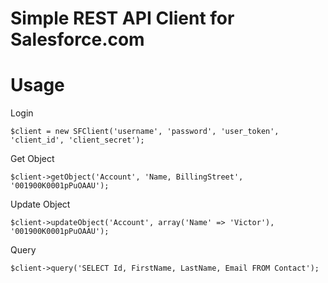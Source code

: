Simple REST API Client for Salesforce.com
=========================================

Usage
=====

Login


```
$client = new SFClient('username', 'password', 'user_token', 'client_id', 'client_secret');

```

Get Object

```
$client->getObject('Account', 'Name, BillingStreet', '001900K0001pPuOAAU');
```

Update Object

```
$client->updateObject('Account', array('Name' => 'Victor'), '001900K0001pPuOAAU');

```


Query

```
$client->query('SELECT Id, FirstName, LastName, Email FROM Contact');

```


